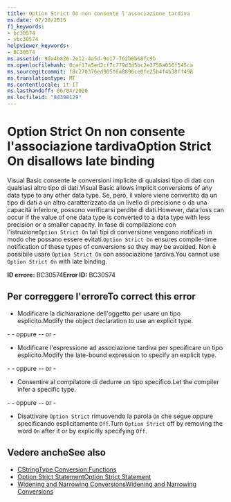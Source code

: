 ```yaml
---
title: Option Strict On non consente l'associazione tardiva
ms.date: 07/20/2015
f1_keywords:
- bc30574
- vbc30574
helpviewer_keywords:
- BC30574
ms.assetid: 9da4b826-2e12-4a5d-9e17-762b0b68fc9b
ms.openlocfilehash: 0caf17a5ed2cf7c779d3d5bc2e3758a056f545ca
ms.sourcegitcommit: f8c270376ed905f6a8896ce0fe25b4f4b38ff498
ms.translationtype: MT
ms.contentlocale: it-IT
ms.lasthandoff: 06/04/2020
ms.locfileid: "84398129"
---
```

# <a name="option-strict-on-disallows-late-binding"></a><span data-ttu-id="3b513-102">Option Strict On non consente l'associazione tardiva</span><span class="sxs-lookup"><span data-stu-id="3b513-102">Option Strict On disallows late binding</span></span>
<span data-ttu-id="3b513-103">Visual Basic consente le conversioni implicite di qualsiasi tipo di dati con qualsiasi altro tipo di dati.</span><span class="sxs-lookup"><span data-stu-id="3b513-103">Visual Basic allows implicit conversions of any data type to any other data type.</span></span> <span data-ttu-id="3b513-104">Se, però, il valore viene convertito da un tipo di dati a un altro caratterizzato da un livello di precisione o da una capacità inferiore, possono verificarsi perdite di dati.</span><span class="sxs-lookup"><span data-stu-id="3b513-104">However, data loss can occur if the value of one data type is converted to a data type with less precision or a smaller capacity.</span></span> <span data-ttu-id="3b513-105">In fase di compilazione con l'istruzione`Option Strict On` tali tipi di conversione vengono notificati in modo che possano essere evitati.</span><span class="sxs-lookup"><span data-stu-id="3b513-105">`Option Strict On` ensures compile-time notification of these types of conversions so they may be avoided.</span></span> <span data-ttu-id="3b513-106">Non è possibile usare `Option Strict On` con associazione tardiva.</span><span class="sxs-lookup"><span data-stu-id="3b513-106">You cannot use `Option Strict On` with late binding.</span></span>  

 <span data-ttu-id="3b513-107">**ID errore:** BC30574</span><span class="sxs-lookup"><span data-stu-id="3b513-107">**Error ID:** BC30574</span></span>  
  
## <a name="to-correct-this-error"></a><span data-ttu-id="3b513-108">Per correggere l'errore</span><span class="sxs-lookup"><span data-stu-id="3b513-108">To correct this error</span></span>  
  
- <span data-ttu-id="3b513-109">Modificare la dichiarazione dell'oggetto per usare un tipo esplicito.</span><span class="sxs-lookup"><span data-stu-id="3b513-109">Modify the object declaration to use an explicit type.</span></span>  
  
 <span data-ttu-id="3b513-110">\- - oppure -</span><span class="sxs-lookup"><span data-stu-id="3b513-110">\- or -</span></span>  
  
- <span data-ttu-id="3b513-111">Modificare l'espressione ad associazione tardiva per specificare un tipo esplicito.</span><span class="sxs-lookup"><span data-stu-id="3b513-111">Modify the late-bound expression to specify an explicit type.</span></span>  
  
 <span data-ttu-id="3b513-112">\- - oppure -</span><span class="sxs-lookup"><span data-stu-id="3b513-112">\- or -</span></span>  
  
- <span data-ttu-id="3b513-113">Consentire al compilatore di dedurre un tipo specifico.</span><span class="sxs-lookup"><span data-stu-id="3b513-113">Let the compiler infer a specific type.</span></span>  
  
 <span data-ttu-id="3b513-114">\- - oppure -</span><span class="sxs-lookup"><span data-stu-id="3b513-114">\- or -</span></span>  
  
- <span data-ttu-id="3b513-115">Disattivare `Option Strict` rimuovendo la parola `On` che segue oppure specificando esplicitamente `Off`.</span><span class="sxs-lookup"><span data-stu-id="3b513-115">Turn `Option Strict` off by removing the word `On` after it or by explicitly specifying `Off`.</span></span>  
  
## <a name="see-also"></a><span data-ttu-id="3b513-116">Vedere anche</span><span class="sxs-lookup"><span data-stu-id="3b513-116">See also</span></span>

- [<span data-ttu-id="3b513-117">CString</span><span class="sxs-lookup"><span data-stu-id="3b513-117">Type Conversion Functions</span></span>](../language-reference/functions/type-conversion-functions.md)
- [<span data-ttu-id="3b513-118">Option Strict Statement</span><span class="sxs-lookup"><span data-stu-id="3b513-118">Option Strict Statement</span></span>](../language-reference/statements/option-strict-statement.md)
- [<span data-ttu-id="3b513-119">Widening and Narrowing Conversions</span><span class="sxs-lookup"><span data-stu-id="3b513-119">Widening and Narrowing Conversions</span></span>](../programming-guide/language-features/data-types/widening-and-narrowing-conversions.md)
